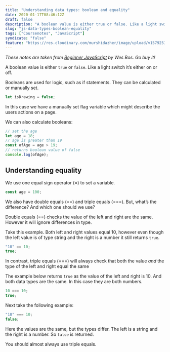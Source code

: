 ```yaml
---
title: "Understanding data types: boolean and equality"
date: 2020-01-17T08:46:12Z
draft: false
description: "A boolean value is either true or false. Like a light switch it’s either on or off."
slug: "js-data-types-boolean-equality"
tags: ["Coursenotes", "JavaScript"]
syndicate: "false"
feature: "https://res.cloudinary.com/murshidazher/image/upload/v1579251062/hc/boolean-equality.png"
---
```


_These notes are taken from [Beginner JavaScript](https://beginnerjavascript.com/) by Wes Bos. Go buy it!_

A boolean value is either `true` or `false`. Like a light switch it’s either on or off.

Booleans are used for logic, such as if statements. They can be calculated or manually set.

```javascript
let isDrawing = false;
```

In this case we have a manually set flag variable which might describe the users actions on a page.

We can also calculate booleans:

```javascript
// set the age
let age = 18;
// age is greater than 19
const ofAge = age > 19;
// returns boolean value of false
console.log(ofAge);
```

## Understanding equality

We use one equal sign operator (=) to set a variable.

```javascript
const age = 100;
```

We also have double equals (==) and triple equals (===).
But, what’s the difference? And which one should we use?

Double equals (==) checks the value of the left and right are the same. However it will ignore differences in type.

Take this example. Both left and right values equal 10, however even though the left value is of type string and the right is a number it still returns `true`.

```javascript
"10" == 10;
true;
```

In contrast, triple equals (===) will always check that both the value _and_ the type of the left and right equal the same

The example below returns `true` as the value of the left and right is 10. And both data types are the same. In this case they are both numbers.

```javascript
10 === 10;
true;
```

Next take the following example:

```javascript
"10" === 10;
false;
```

Here the values are the same, but the types differ. The left is a string and the right is a number. So `false` is returned.

You should almost always use triple equals.
